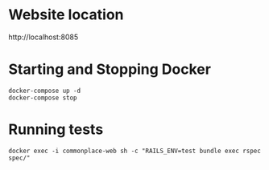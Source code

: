 # Website location

http://localhost:8085

# Starting and Stopping Docker

```
docker-compose up -d
docker-compose stop
```

# Running tests

```
docker exec -i commonplace-web sh -c "RAILS_ENV=test bundle exec rspec spec/"
```
